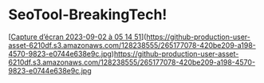 # SeoTool-BreakingTech!
[[Capture d’écran 2023-09-02 à 05 14 51](https://github.com/BreakingTechFr/SeoTool-BreakingTech/assets/128238555/420be209-a198-4570-9823-e0744e638e9c)](https://github-production-user-asset-6210df.s3.amazonaws.com/128238555/265177078-420be209-a198-4570-9823-e0744e638e9c.jpg)https://github-production-user-asset-6210df.s3.amazonaws.com/128238555/265177078-420be209-a198-4570-9823-e0744e638e9c.jpg
